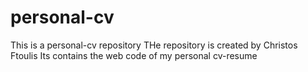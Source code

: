# personal-cv
This is a personal-cv repository
THe repository is created by Christos Ftoulis
Its contains the web code of my personal cv-resume
